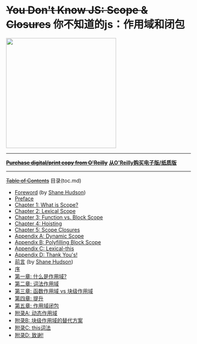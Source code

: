 # ~~You Don't Know JS: Scope & Closures~~ 你不知道的js：作用域和闭包

<img src="cover.jpg" width="300">

-----

**~~[Purchase digital/print copy from O'Reilly](http://shop.oreilly.com/product/0636920026327.do)~~**
**[从O'Reilly购买电子版/纸质版](http://shop.oreilly.com/product/0636920026327.do)**

-----

~~[Table of Contents](toc.md)~~
目录(toc.md)

* [Foreword](https://shanehudson.net/2014/06/03/foreword-dont-know-js/) (by [Shane Hudson](https://github.com/shanehudson))
* [Preface](../preface.md)
* [Chapter 1: What is Scope?](ch1.md)
* [Chapter 2: Lexical Scope](ch2.md)
* [Chapter 3: Function vs. Block Scope](ch3.md)
* [Chapter 4: Hoisting](ch4.md)
* [Chapter 5: Scope Closures](ch5.md)
* [Appendix A: Dynamic Scope](apA.md)
* [Appendix B: Polyfilling Block Scope](apB.md)
* [Appendix C: Lexical-this](apC.md)
* [Appendix D: Thank You's!](apD.md)
* [前言](https://shanehudson.net/2014/06/03/foreword-dont-know-js/) (by [Shane Hudson](https://github.com/shanehudson))
* [序](../preface.md)
* [第一章: 什么是作用域?](ch1.md)
* [第二章: 词法作用域](ch2.md)
* [第三章: 函数作用域 vs 块级作用域](ch3.md)
* [第四章: 提升](ch4.md)
* [第五章: 作用域闭包](ch5.md)
* [附录A: 动态作用域](apA.md)
* [附录B: 块级作用域的替代方案](apB.md)
* [附录C: this词法](apC.md)
* [附录D: 致谢!](apD.md)
